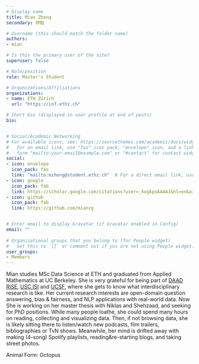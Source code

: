 ```yaml
---
# Display name
title: Mian Zhong
secondary: 仲勉

# Username (this should match the folder name)
authors:
- mian

# Is this the primary user of the site?
superuser: false

# Role/position
role: Master's Student

# Organizations/Affiliations
organizations:
- name: ETH Zürich
  url: "https://inf.ethz.ch"

# Short bio (displayed in user profile at end of posts)
bio: 


# Social/Academic Networking
# For available icons, see: https://sourcethemes.com/academic/docs/widgets/#icons
#   For an email link, use "fas" icon pack, "envelope" icon, and a link in the
#   form "mailto:your-email@example.com" or "#contact" for contact widget.
social:
- icon: envelope
  icon_pack: fas
  link: "mailto:mzhong@student.ethz.ch"  # For a direct email link, use "mailto:test@example.org".
- icon: google
  icon_pack: fab
  link: https://scholar.google.com/citations?user=_kogkpoAAAAJ&hl=en&oi=ao
- icon: github
  icon_pack: fab
  link: https://github.com/mianzg


# Enter email to display Gravatar (if Gravatar enabled in Config)
email: ""
  
# Organizational groups that you belong to (for People widget)
#   Set this to `[]` or comment out if you are not using People widget.  
user_groups:
- Members
---
```

Mian studies MSc Data Science at ETH and graduated from Applied Mathematics at UC Berkeley. She is very grateful for being part of [DAAD RiSE](https://www.daad.de/rise/en/rise-germany/), [USC ISI](https://www.isi.edu/join-us/students/summer-internship-program/) and [UCSF](https://radiology.ucsf.edu/), where she gets to know what interdisciplinary research is like. Her current research interests are open-domain question answering, bias & fairness, and NLP applications with real-world data. Now She is working on her master thesis with Niklas and Shehzaad, and seeking for PhD positions. While many people loathe, she could spend many hours on reading, collecting and visualizing data. Then, if not browsing data, she is likely sitting there to listen/watch new podcasts, film trailers, bibliographies or TvN shows. Meanwhile, her mind is drifted away with making (4-song) Spotify playlists, reading&re-starting blogs, and taking street photos. 

Animal Form: Octopus